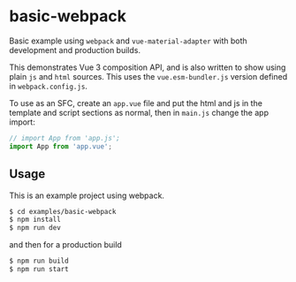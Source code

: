 # basic-webpack

Basic example using `webpack` and `vue-material-adapter` with both development and production builds.

This demonstrates Vue 3 composition API, and is also written to show using plain `js` and `html` sources. This uses the `vue.esm-bundler.js` version defined in `webpack.config.js`.

To use as an SFC, create an `app.vue` file and put the html and js in the template and script sections as normal, then in `main.js` change the app import:

```javascript
// import App from 'app.js';
import App from 'app.vue';
```

## Usage

This is an example project using webpack.

```bash
$ cd examples/basic-webpack
$ npm install
$ npm run dev
```

and then for a production build

```bash
$ npm run build
$ npm run start
```
